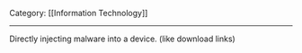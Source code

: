 Category: [[Information Technology]]
___
Directly injecting malware into a device. (like download links)